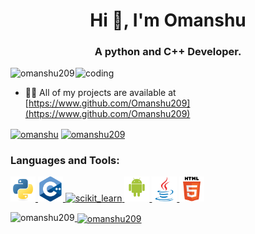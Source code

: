 <h1 align="center">Hi 👋, I'm Omanshu</h1>
<h3 align="center">A python and C++ Developer.</h3>
<img align="right" alt="coding" width="400" src="https://user-images.githubusercontent.com/55389276/140866485-8fb1c876-9a8f-4d6a-98dc-08c4981eaf70.gif">
<p align="left"> <img src="https://komarev.com/ghpvc/?username=omanshu209&label=Profile%20views&color=0e75b6&style=flat" alt="omanshu209" /> </p>

- 👨‍💻 All of my projects are available at [https://www.github.com/Omanshu209](https://www.github.com/Omanshu209)

<p align="left">
<a href="https://stackoverflow.com/users/omanshu" target="blank"><img align="center" src="https://raw.githubusercontent.com/rahuldkjain/github-profile-readme-generator/master/src/images/icons/Social/stack-overflow.svg" alt="omanshu" height="30" width="40" /></a>
<a href="https://kaggle.com/omanshu209" target="blank"><img align="center" src="https://raw.githubusercontent.com/rahuldkjain/github-profile-readme-generator/master/src/images/icons/Social/kaggle.svg" alt="omanshu209" height="30" width="40" /></a>
</p>

<h3 align="left">Languages and Tools:</h3>
<p align="left"> <a href="https://www.python.org" target="_blank" rel="noreferrer"> <img src="https://raw.githubusercontent.com/devicons/devicon/master/icons/python/python-original.svg" alt="python" width="40" height="40"/> </a><a href="https://www.w3schools.com/cpp/" target="_blank" rel="noreferrer"> <img src="https://raw.githubusercontent.com/devicons/devicon/master/icons/cplusplus/cplusplus-original.svg" alt="cplusplus" width="40" height="40"/> </a> <a href="https://scikit-learn.org/" target="_blank" rel="noreferrer"> <img src="https://upload.wikimedia.org/wikipedia/commons/0/05/Scikit_learn_logo_small.svg" alt="scikit_learn" width="40" height="40"/> </a><a href="https://developer.android.com" target="_blank" rel="noreferrer"> <img src="https://raw.githubusercontent.com/devicons/devicon/master/icons/android/android-original-wordmark.svg" alt="android" width="40" height="40"/> </a>  <a href="https://www.java.com" target="_blank" rel="noreferrer"> <img src="https://raw.githubusercontent.com/devicons/devicon/master/icons/java/java-original.svg" alt="java" width="40" height="40"/> </a> <a href="https://www.w3.org/html/" target="_blank" rel="noreferrer"> <img src="https://raw.githubusercontent.com/devicons/devicon/master/icons/html5/html5-original-wordmark.svg" alt="html5" width="40" height="40"/> </p>

<p><img align="left" src="https://github-readme-stats.vercel.app/api/top-langs?username=omanshu209&show_icons=true&theme=dracula&locale=en&layout=compact" alt="omanshu209" /></p>

<p>&nbsp;<img align="center" src="https://github-readme-stats.vercel.app/api?username=omanshu209&show_icons=true&theme=radical&locale=en" alt="omanshu209" /></p>


